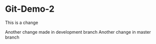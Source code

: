 # Git-Demo-2

This is a change

Another change made in development branch
Another change in master branch